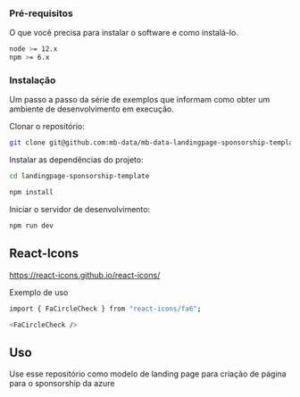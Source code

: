 ### Pré-requisitos

O que você precisa para instalar o software e como instalá-lo.

```bash
node >= 12.x
npm >= 6.x
```

### Instalação

Um passo a passo da série de exemplos que informam como obter um ambiente de desenvolvimento em execução.

Clonar o repositório:

```bash
git clone git@github.com:mb-data/mb-data-landingpage-sponsorship-template.git
```

Instalar as dependências do projeto:

```bash
cd landingpage-sponsorship-template

npm install
```

Iniciar o servidor de desenvolvimento:

```bash
npm run dev
```

## React-Icons
https://react-icons.github.io/react-icons/

Exemplo de uso

```bash
import { FaCircleCheck } from "react-icons/fa6";

<FaCircleCheck />
```

## Uso

Use esse repositório como modelo de landing page para criação de página para o sponsorship da azure
